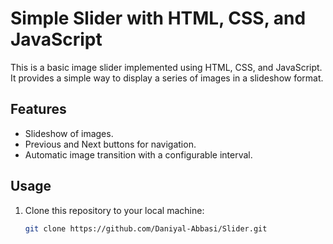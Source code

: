 # Simple Slider with HTML, CSS, and JavaScript


This is a basic image slider implemented using HTML, CSS, and JavaScript. It provides a simple way to display a series of images in a slideshow format.

## Features

- Slideshow of images.
- Previous and Next buttons for navigation.
- Automatic image transition with a configurable interval.


## Usage

1. Clone this repository to your local machine:

   ```bash
   git clone https://github.com/Daniyal-Abbasi/Slider.git

